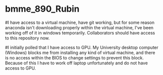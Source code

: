 # bmme_890_Rubin

#I have access to a virtual machine, have git working, but for some reason anaconda isn't downloading properly within the virtual machine, I've been working off of it in windows temporarily. Collaborators should have access to this repository now.

#I initially polled that I have access to GPU. My University desktop computer (Windows) blocks me from installing any kind of virtual machine, and there is no access within the BIOS to change settings to prevent this block. Because of this I have to work off laptop unfortunately and do not have access to GPU.
